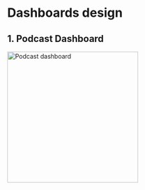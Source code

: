 # Dashboards design

## 1. Podcast Dashboard
<img height="300" src="https://assets.justinmind.com/wp-content/webp-express/webp-images/uploads/2020/02/dashboard-example-podcast-insoft.png.webp" alt="Podcast dashboard" />
